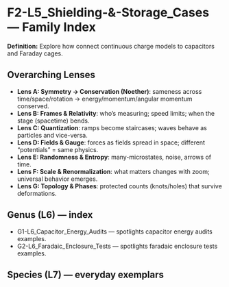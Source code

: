 # F2-L5_Shielding-&-Storage_Cases — Family Index
**Definition:** Explore how connect continuous charge models to capacitors and Faraday cages.

## Overarching Lenses

- **Lens A: Symmetry -> Conservation (Noether)**: sameness across time/space/rotation → energy/momentum/angular momentum conserved.
- **Lens B: Frames & Relativity**: who’s measuring; speed limits; when the stage (spacetime) bends.
- **Lens C: Quantization**: ramps become staircases; waves behave as particles and vice-versa.
- **Lens D: Fields & Gauge**: forces as fields spread in space; different “potentials” = same physics.
- **Lens E: Randomness & Entropy**: many-microstates, noise, arrows of time.
- **Lens F: Scale & Renormalization**: what matters changes with zoom; universal behavior emerges.
- **Lens G: Topology & Phases**: protected counts (knots/holes) that survive deformations.

## Genus (L6) — index
- G1-L6_Capacitor_Energy_Audits — spotlights capacitor energy audits examples.
- G2-L6_Faradaic_Enclosure_Tests — spotlights faradaic enclosure tests examples.

## Species (L7) — everyday exemplars
